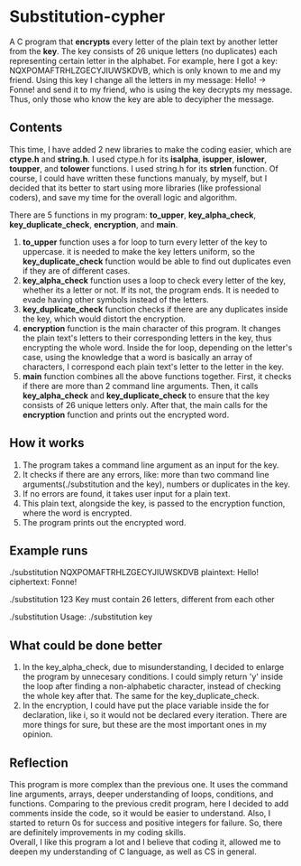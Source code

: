 # Substitution-cypher
A C program that **encrypts** every letter of the plain text by another letter from the **key**. The key consists of 26 unique letters (no duplicates) each representing certain letter in the alphabet. For example, here I got a key: NQXPOMAFTRHLZGECYJIUWSKDVB, which is only known to me and my friend. Using this key I change all the letters in my message: Hello! -> Fonne! and send it to my friend, who is using the key decrypts my message. Thus, only those who know the key are able to decyipher the message.  

## Contents
This time, I have added 2 new libraries to make the coding easier, which are **ctype.h** and **string.h**. I used ctype.h for its **isalpha**, **isupper**, **islower**, **toupper**, and **tolower** functions. I used string.h for its **strlen** function. Of course, I could have written these functions manualy, by myself, but I decided that its better to start using more libraries (like professional coders), and save my time for the overall logic and algorithm. 

There are 5 functions in my program: **to_upper**, **key_alpha_check**, **key_duplicate_check**, **encryption**, and **main**.
1) **to_upper** function uses a for loop to turn every letter of the key to uppercase. it is needed to make the key letters uniform, so the **key_duplicate_check** function would be able to find out duplicates even if they are of different cases. 
2) **key_alpha_check** function uses a loop to check every letter of the key, whether its a letter or not. If its not, the program ends. It is needed to evade having other symbols instead of the letters.
3) **key_duplicate_check** function checks if there are any duplicates inside the key, which would distort the encryption.
4) **encryption** function is the main character of this program. It changes the plain text's letters to their corresponding letters in the key, thus encrypting the whole word. Inside the for loop, depending on the letter's case, using the knowledge that a word is basically an array of characters, I correspond each plain text's letter to the letter in the key.
5) **main** function combines all the above functions together. First, it checks if there are more than 2 command line arguments. Then, it calls  **key_alpha_check** and **key_duplicate_check** to ensure that the key consists of 26 unique letters only. After that, the main calls for the **encryption** function and prints out the encrypted word.   

## How it works
1. The program takes a command line argument as an input for the key.
2. It checks if there are any errors, like: more than two command line arguments(./substitution and the key), numbers or duplicates in the key.
3. If no errors are found, it takes user input for a plain text.
4. This plain text, alongside the key, is passed to the encryption function, where the word is encrypted.
5. The program prints out the encrypted word.

## Example runs

./substitution NQXPOMAFTRHLZGECYJIUWSKDVB 
plaintext: Hello!
ciphertext: Fonne!

./substitution 123
Key must contain 26 letters, different from each other

./substitution
Usage: ./substitution key

## What could be done better
1) In the key_alpha_check, due to misunderstanding, I decided to enlarge the program by unnecesary conditions. I could simply return 'y' inside the loop after finding a non-alphabetic character, instead of checking the whole key after that. The same for the key_duplicate_check.
2) In the encryption, I could have put the place variable inside the for declaration, like i, so it would not be declared every iteration. 
There are more things for sure, but these are the most important ones in my opinion.

## Reflection
This program is more complex than the previous one. It uses the command line arguments, arrays, deeper understanding of loops, conditions, and functions. 
Comparing to the previous credit program, here I decided to add comments inside the code, so it would be easier to understand. Also, I started to return 0s for success and positive integers for failure. So, there are definitely improvements in my coding skills.  
Overall, I like this program a lot and I believe that coding it, allowed me to deepen my understanding of C language, as well as CS in general. 
